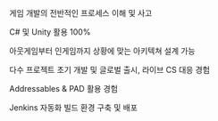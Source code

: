 
게임 개발의 전반적인 프로세스 이해 및 사고

C# 및 Unity 활용 100%

아웃게임부터 인게임까지 상황에 맞는 아키텍쳐 설계 가능

다수 프로젝트 초기 개발 및 글로벌 출시, 라이브 CS 대응 경험

Addressables & PAD 활용 경험

Jenkins 자동화 빌드 환경 구축 및 배포
